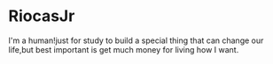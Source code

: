 # RiocasJr
I'm a  human!just for study to build a special thing that  can change our life,but best important is get much money for living  how I want.
